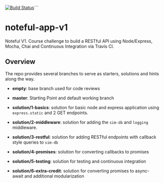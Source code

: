 [![Build Status](https://travis-ci.org/thinkful-ei18/Ali-Noteful-App.svg?branch=master)](https://travis-ci.org/thinkful-ei18/Ali-Noteful-App>)```

# noteful-app-v1

Noteful V1. Course challenge to build a RESTful API using Node/Express, Mocha, Chai and Continuous Integration via Travis CI.

## Overview

The repo provides several branches to serve as starters, solutions and hints along the way.

* **empty**: base branch used for code reviews

* **master**: Starting Point and default working branch

* **solution/1-basics**: solution for basic node and express application using `express.static` and 2 GET endpoints.

* **solution/2-middleware**: solution for adding the `sim-db` and `logging` middleware.

* **solution/3-restful**: solution for adding RESTful endpoints with callback style queries to `sim-db`

* **solution/4-promises**: solution for converting callbacks to promises

* **solution/5-testing**: solution for testing and continuous integration

* **solution/6-extra-credit**: solution for converting promises to async-await and additional modularization

